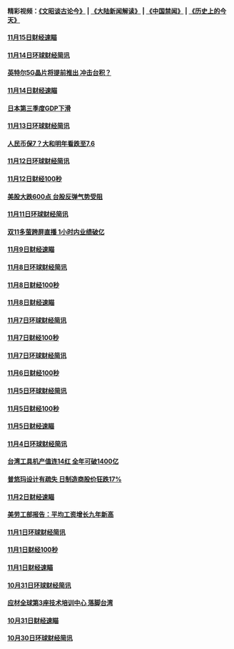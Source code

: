 #### 精彩视频：[《文昭谈古论今》](https://github.com/gfw-breaker/wenzhao/blob/master/README.md?t=11160331) | [《大陆新闻解读》](https://github.com/gfw-breaker/ntdtv-comedy/blob/master/README.md?t=11160331) | [《中国禁闻》](https://github.com/gfw-breaker/ntdtv-news/blob/master/README.md?t=11160331) | [《历史上的今天》](https://github.com/gfw-breaker/today-in-history/blob/master/README.md?t=11160331) 

#### [11月15日财经速瞄](../pages/news208/a1399510.md?t=11160331) 

#### [11月14日环球财经简讯](../pages/news208/a1399463.md?t=11160331) 

#### [英特尔5G晶片将提前推出 冲击台积？](../pages/news208/a1399449.md?t=11160331) 

#### [11月14日财经速瞄](../pages/news208/a1399351.md?t=11160331) 

#### [日本第三季度GDP下滑](../pages/news208/a1399321.md?t=11160331) 

#### [11月13日环球财经简讯](../pages/news208/a1399307.md?t=11160331) 

#### [人民币保7？大和明年看跌至7.6](../pages/news208/a1399186.md?t=11160331) 

#### [11月12日环球财经简讯](../pages/news208/a1399165.md?t=11160331) 

#### [11月12日财经100秒](../pages/news208/a1399159.md?t=11160331) 

#### [美股大跌600点 台股反弹气势受阻](../pages/news208/a1399118.md?t=11160331) 

#### [11月11日环球财经简讯](../pages/news208/a1399019.md?t=11160331) 

#### [双11多萤跨屏直播 1小时内业绩破亿](../pages/news208/a1399006.md?t=11160331) 

#### [11月9日财经速瞄](../pages/news208/a1398742.md?t=11160331) 

#### [11月8日环球财经简讯](../pages/news208/a1398716.md?t=11160331) 

#### [11月8日财经100秒](../pages/news208/a1398701.md?t=11160331) 

#### [11月8日财经速瞄](../pages/news208/a1398608.md?t=11160331) 

#### [11月7日环球财经简讯](../pages/news208/a1398563.md?t=11160331) 

#### [11月7日财经100秒](../pages/news208/a1398546.md?t=11160331) 

#### [11月7日环球财经简讯](../pages/news208/a1398431.md?t=11160331) 

#### [11月6日财经100秒](../pages/news208/a1398407.md?t=11160331) 

#### [11月5日环球财经简讯](../pages/news208/a1398262.md?t=11160331) 

#### [11月5日财经100秒](../pages/news208/a1398249.md?t=11160331) 

#### [11月5日财经速瞄](../pages/news208/a1398159.md?t=11160331) 

#### [11月4日环球财经简讯](../pages/news208/a1398126.md?t=11160331) 

#### [台湾工具机产值连14红 全年可破1400亿](../pages/news208/a1398100.md?t=11160331) 

#### [普悠玛设计有疏失 日制造商股价狂跌17%](../pages/news208/a1398015.md?t=11160331) 

#### [11月2日财经速瞄](../pages/news208/a1397864.md?t=11160331) 

#### [美劳工部报告：平均工资增长九年新高](../pages/news208/a1397816.md?t=11160331) 

#### [11月1日环球财经简讯](../pages/news208/a1397814.md?t=11160331) 

#### [11月1日财经100秒](../pages/news208/a1397785.md?t=11160331) 

#### [11月1日财经速瞄](../pages/news208/a1397712.md?t=11160331) 

#### [10月31日环球财经简讯](../pages/news208/a1397656.md?t=11160331) 

#### [应材全球第3座技术培训中心 落脚台湾](../pages/news208/a1397640.md?t=11160331) 

#### [10月31日财经速瞄](../pages/news208/a1397568.md?t=11160331) 

#### [10月30日环球财经简讯](../pages/news208/a1397518.md?t=11160331) 

